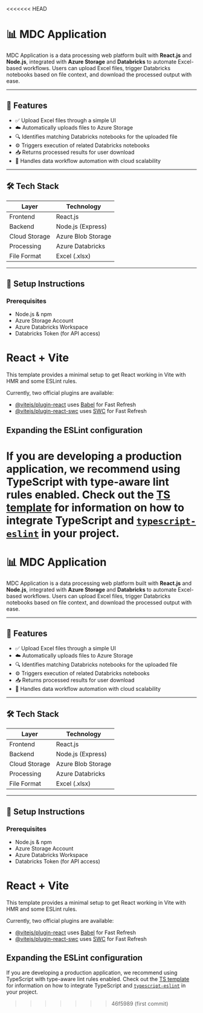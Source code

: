 <<<<<<< HEAD
# 📊 MDC Application

MDC Application is a data processing web platform built with **React.js** and **Node.js**, integrated with **Azure Storage** and **Databricks** to automate Excel-based workflows. Users can upload Excel files, trigger Databricks notebooks based on file context, and download the processed output with ease.

---

## 🚀 Features

- ✅ Upload Excel files through a simple UI
- ☁️ Automatically uploads files to Azure Storage
- 🔍 Identifies matching Databricks notebooks for the uploaded file
- ⚙️ Triggers execution of related Databricks notebooks
- 📥 Returns processed results for user download
- 🧠 Handles data workflow automation with cloud scalability

---

## 🛠️ Tech Stack

| Layer        | Technology          |
| ------------ | ------------------- |
| Frontend     | React.js            |
| Backend      | Node.js (Express)   |
| Cloud Storage| Azure Blob Storage  |
| Processing   | Azure Databricks    |
| File Format  | Excel (.xlsx)       |

---


## 🔧 Setup Instructions

### Prerequisites

- Node.js & npm
- Azure Storage Account
- Azure Databricks Workspace
- Databricks Token (for API access)



# React + Vite

This template provides a minimal setup to get React working in Vite with HMR and some ESLint rules.

Currently, two official plugins are available:

- [@vitejs/plugin-react](https://github.com/vitejs/vite-plugin-react/blob/main/packages/plugin-react) uses [Babel](https://babeljs.io/) for Fast Refresh
- [@vitejs/plugin-react-swc](https://github.com/vitejs/vite-plugin-react/blob/main/packages/plugin-react-swc) uses [SWC](https://swc.rs/) for Fast Refresh

## Expanding the ESLint configuration

If you are developing a production application, we recommend using TypeScript with type-aware lint rules enabled. Check out the [TS template](https://github.com/vitejs/vite/tree/main/packages/create-vite/template-react-ts) for information on how to integrate TypeScript and [`typescript-eslint`](https://typescript-eslint.io) in your project.
=======
# 📊 MDC Application

MDC Application is a data processing web platform built with **React.js** and **Node.js**, integrated with **Azure Storage** and **Databricks** to automate Excel-based workflows. Users can upload Excel files, trigger Databricks notebooks based on file context, and download the processed output with ease.

---

## 🚀 Features

- ✅ Upload Excel files through a simple UI
- ☁️ Automatically uploads files to Azure Storage
- 🔍 Identifies matching Databricks notebooks for the uploaded file
- ⚙️ Triggers execution of related Databricks notebooks
- 📥 Returns processed results for user download
- 🧠 Handles data workflow automation with cloud scalability

---

## 🛠️ Tech Stack

| Layer        | Technology          |
| ------------ | ------------------- |
| Frontend     | React.js            |
| Backend      | Node.js (Express)   |
| Cloud Storage| Azure Blob Storage  |
| Processing   | Azure Databricks    |
| File Format  | Excel (.xlsx)       |

---


## 🔧 Setup Instructions

### Prerequisites

- Node.js & npm
- Azure Storage Account
- Azure Databricks Workspace
- Databricks Token (for API access)



# React + Vite

This template provides a minimal setup to get React working in Vite with HMR and some ESLint rules.

Currently, two official plugins are available:

- [@vitejs/plugin-react](https://github.com/vitejs/vite-plugin-react/blob/main/packages/plugin-react) uses [Babel](https://babeljs.io/) for Fast Refresh
- [@vitejs/plugin-react-swc](https://github.com/vitejs/vite-plugin-react/blob/main/packages/plugin-react-swc) uses [SWC](https://swc.rs/) for Fast Refresh

## Expanding the ESLint configuration

If you are developing a production application, we recommend using TypeScript with type-aware lint rules enabled. Check out the [TS template](https://github.com/vitejs/vite/tree/main/packages/create-vite/template-react-ts) for information on how to integrate TypeScript and [`typescript-eslint`](https://typescript-eslint.io) in your project.
>>>>>>> 46f5989 (first commit)
